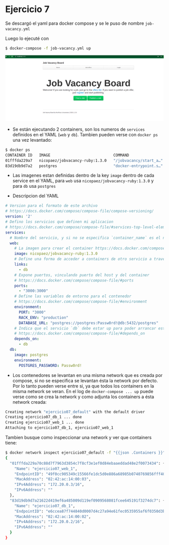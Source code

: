# Ejercicio 7

Se descargó el yaml para docker compose y se le puso de nombre `job-vacancy.yml`

Luego lo ejecuté con
```bash
$ docker-compose -f job-vacancy.yml up
```

![compose](compose.png)

* Se están ejecutando 2 containers, son los numeros de `services` definidos en el YAML (`web` y `db`).
Tambien pueden verse con `docker ps` una vez levantado:
```bash
$ docker ps
CONTAINER ID   IMAGE                            COMMAND                  CREATED          STATUS         PORTS                       NAMES
01fffda229a7   nicopaez/jobvacancy-ruby:1.3.0   "/jobvacancy/start_a…"   10 seconds ago   Up 9 seconds   0.0.0.0:3000->3000/tcp      ejercicio07_web_1
83d19db9d7a2   postgres                         "docker-entrypoint.s…"   10 seconds ago   Up 9 seconds   5432/tcp                    ejercicio07_db_1

```

* Las imagenes estan definidas dentro de la key `image` dentro de cada service en el YAML, para `web` usa `nicopaez/jobvacancy-ruby:1.3.0` y para `db` usa `postgres`

* Descripcion del YAML
```yml
# Version para el formato de este archivo 
# https://docs.docker.com/compose/compose-file/compose-versioning/
version: '2' 
# Defino los servicios que definen mi aplicacion
# https://docs.docker.com/compose/compose-file/#services-top-level-element
services:
  # Nombre del servicio, y si no se especifica `container_name` es el nombre del container https://docs.docker.com/compose/compose-file/#container_name
  web:
    # La imagen para crear el container https://docs.docker.com/compose/compose-file/#image
    image: nicopaez/jobvacancy-ruby:1.3.0
    # Define una forma de acceder a containers de otro servicio a traves del nombre https://docs.docker.com/compose/compose-file/#links
    links:
      - db
    # Expone puertos, vinculando puerto del host y del container
    # https://docs.docker.com/compose/compose-file/#ports
    ports:
      - "3000:3000"
    # Define las variables de entorno para el contenedor
    # https://docs.docker.com/compose/compose-file/#environment
    environment:
      PORT: "3000"
      RACK_ENV: "production"
      DATABASE_URL: "postgres://postgres:Passw0rd!@db:5432/postgres"
    # Indica que el servicio `db` debe estar up para poder arrancar este servicio
    # https://docs.docker.com/compose/compose-file/#depends_on
    depends_on:
      - db
  db:
    image: postgres
    environment:
      POSTGRES_PASSWORD: Passw0rd!
```

* Los contenedores se levantan en una misma network que es creada por compose, si no se especifica se levantan ésta la network por defecto. Por lo tanto pueden verse entre si, ya que todos los containers en la misma network se veran.
En el log de `docker-compose ... up` puede verse como se crea la network y como adjunta los containers a ésta network creada:
```bash
Creating network "ejercicio07_default" with the default driver
Creating ejercicio07_db_1 ... done
Creating ejercicio07_web_1 ... done
Attaching to ejercicio07_db_1, ejercicio07_web_1
```

Tambien busque como inspeccionar una network y ver que containers tiene:
```bash
$ docker network inspect ejercicio07_default -f "{{json .Containers }}" | jq
{
  "01fffda229a70c88d7f7963d3854c7f8cf3e1ef0d84ebaaeddad48e2f0073434": {
    "Name": "ejercicio07_web_1",
    "EndpointID": "49f0cc905349c15566fe1dc5d0e886a68985b0740769856fff407e49a3e29766",
    "MacAddress": "02:42:ac:14:00:03",
    "IPv4Address": "172.20.0.3/16",
    "IPv6Address": ""
  },
  "83d19db9d7a21622d419ef6a485009d119ef0909568081fcee645191f3274dc7": {
    "Name": "ejercicio07_db_1",
    "EndpointID": "e6ccea87f744840d0007d4c27a94e61fec0535955af6f0350d3b308b2feb35ab",
    "MacAddress": "02:42:ac:14:00:02",
    "IPv4Address": "172.20.0.2/16",
    "IPv6Address": ""
  }
}

```